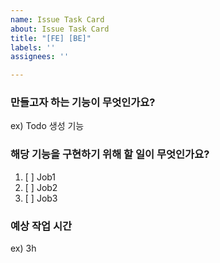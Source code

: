 ```yaml
---
name: Issue Task Card
about: Issue Task Card
title: "[FE] [BE]"
labels: ''
assignees: ''

---
```


### 만들고자 하는 기능이 무엇인가요?
ex) Todo 생성 기능

### 해당 기능을 구현하기 위해 할 일이 무엇인가요?
1. [ ] Job1
2. [ ] Job2
3. [ ] Job3

### 예상 작업 시간
ex) 3h
